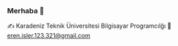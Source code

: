 ### Merhaba 👋

✍️ Karadeniz Teknik Üniversitesi Bilgisayar Programcılğı
📧 eren.isler.123.321@gmail.com

